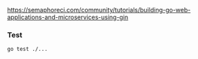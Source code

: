 https://semaphoreci.com/community/tutorials/building-go-web-applications-and-microservices-using-gin

### Test
`go test ./...`
